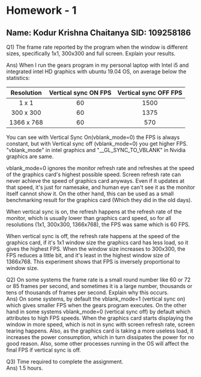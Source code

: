 # Homework - 1  
## Name: Kodur Krishna Chaitanya SID: 109258186
Q1) The frame rate reported by the program when the window is different sizes, specifically 1x1, 300x300 and full screen. Explain your results.
   
Ans) When I run the gears program in my personal laptop with Intel i5 and integrated intel HD graphics with ubuntu 19.04 OS, on average below the statistics:  

| Resolution | Vertical sync ON FPS | Vertical sync OFF FPS |  
|:------------:|:-----:|:-----:| 
| 1 x 1      | 60   | 1500 |  
| 300 x 300  | 60  | 1375 |  
| 1366 x 768 | 60  | 570 |  



You can see with Vertical Sync On(vblank_mode=0) the FPS is always constant, but with Vertical sync off (vblank_mode=0) you get higher FPS. "vblank_mode" in intel graphics and "__GL_SYNC_TO_VBLANK" in Nvidia graphics are same.

vblank_mode=0 ignores the monitor refresh rate and refreshes at the speed of the graphics card's highest possible speed. Screen refresh rate can never achieve the speed of graphics card anyways. Even if it updates at that speed, it's just for namesake, and human eye can't see it as the monitor itself cannot show it. On the other hand, this can be used as a small benchmarking result for the graphics card (Which they did in the old days).

When vertical sync is on, the refresh happens at the refresh rate of the monitor, which is usually lower than graphics card speed, so for all resolutions (1x1, 300x300, 1366x768), the FPS was same which is 60 FPS.

When vertical sync is off, the refresh rate happens at the speed of the graphics card, if it's 1x1 window size  the graphics card has less load, so it gives the highest FPS. When the window size increases to 300x300, the FPS reduces a little bit, and it's least in the highest window size of 1366x768. This experiment shows that FPS is inversely proportional to window size.
     
Q2) On some systems the frame rate is a small round number like 60 or 72 or 85 frames per second, and sometimes it is a large number, thousands or tens of thousands of frames per second. Explain why this occurs.  
Ans) On some systems, by default the vblank_mode=1 (vertical sync on) which gives smaller FPS when the gears program executes. 
On the other hand in some systems vblank_mode=0 (vertical sync off) by default which attributes to high FPS speeds. 
When the graphics card starts displaying the window in more speed, which is not in sync with screen refresh rate, screen tearing happens. 
Also, as the graphics card is taking a more useless load, it increases the power consumption, which in turn dissipates the power for no good reason. 
Also, some other processes running in the OS will affect the final FPS if vertical sync is off.


Q3) Time required to complete the assignment.  
Ans) 1.5 hours.